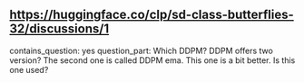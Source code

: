## https://huggingface.co/clp/sd-class-butterflies-32/discussions/1

contains_question: yes
question_part: Which DDPM? DDPM offers two version? The second one is called DDPM ema. This one is a bit better. Is this one used?